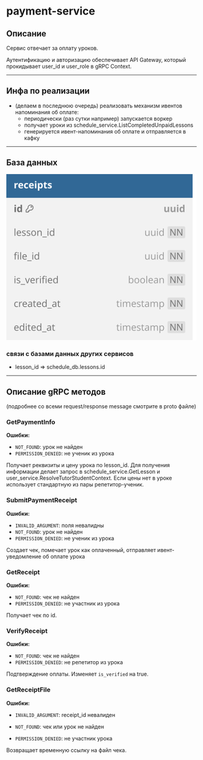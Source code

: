 # payment-service

## Описание

Сервис отвечает за оплату уроков.

Аутентификацию и авторизацию обеспечивает API Gateway, который прокидывает user_id и user_role в gRPC Context.

---

## Инфа по реализации

- (делаем в последнюю очередь) реализовать механизм ивентов напоминания об оплате:
  - периодически (раз сутки например) запускается воркер
  - получает уроки из schedule_service.ListCompletedUnpaidLessons
  - генерируется ивент-напоминания об оплате и отправляется в кафку


---

## База данных

![image](db.svg)

### связи с базами данных других сервисов

- lesson_id => schedule_db.lessons.id

---

## Описание gRPC методов

(подробнее со всеми request/response message смотрите в proto файле)

### GetPaymentInfo
**Ошибки:**
- `NOT_FOUND`: урок не найден
- `PERMISSION_DENIED`: не ученик из урока

Получает реквизиты и цену урока по lesson_id. Для получения информации делает запрос в schedule_service.GetLesson и user_service.ResolveTutorStudentContext. Если цены нет в уроке использует стандартную из пары репетитор-ученик.

### SubmitPaymentReceipt
**Ошибки:**
- `INVALID_ARGUMENT`: поля невалидны
- `NOT_FOUND`: урок не найден
- `PERMISSION_DENIED`: не ученик из урока

Создает чек, помечает урок как оплаченный, отправляет ивент-уведомление об оплате урока

### GetReceipt
**Ошибки:**
- `NOT_FOUND`: чек не найден
- `PERMISSION_DENIED`: не участник из урока

Получает чек по id.

### VerifyReceipt
**Ошибки:**
- `NOT_FOUND`: чек не найден
- `PERMISSION_DENIED`: не репетитор из урока

Подтверждение оплаты. Изменяет `is_verified` на true. 

### GetReceiptFile
**Ошибки:**

- `INVALID_ARGUMENT`: receipt_id невалиден

- `NOT_FOUND`: чек или урок не найден

- `PERMISSION_DENIED`: не участник урока

Возвращает временную ссылку на файл чека.
